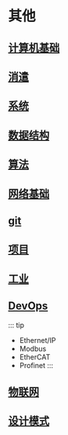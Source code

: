 
# 其他

## [计算机基础](./cs)

## [消遣](./leisure/)

## [系统](./system/)

## [数据结构](./datastructure/)

## [算法](./algorithm/)

## [网络基础](./network/)

## [git](./git/)

<!-- ## [面筋](./interview/) -->

## [项目](./projects/)

## [工业](./industrial/)

## [DevOps](./devops/)

::: tip

- Ethernet/IP
- Modbus
- EtherCAT
- Profinet
:::

## [物联网](./IoT/)

## [设计模式](./DesignPartten/)

<!-- <div>
<button style="float:left;" herf="./projects">1</button> <button  style="float:right;">2</button>
</div> -->
